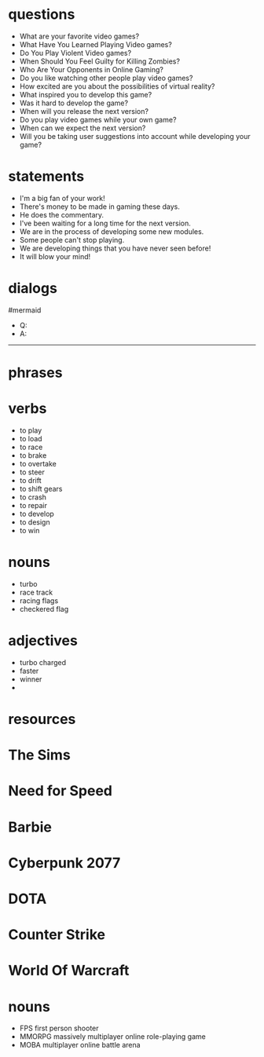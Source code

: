 # questions
- What are your favorite video games?
- What Have You Learned Playing Video games?
- Do You Play Violent Video games?
- When Should You Feel Guilty for Killing Zombies?
- Who Are Your Opponents in Online Gaming?
- Do you like watching other people play video games?
- How excited are you about the possibilities of virtual reality?
- What inspired you to develop this game?
- Was it hard to develop the game?
- When will you release the next version?
- Do you play video games while your own game?
- When can we expect the next version?
- Will you be taking user suggestions into account while developing your game?

# statements
- I'm a big fan of your work!
- There's money to be made in gaming these days.
- He does the commentary.
- I've been waiting for a long time for the next version.
- We are in the process of developing some new modules.
- Some people can't stop playing.
- We are developing things that you have never seen before!
- It will blow your mind!

# dialogs
#mermaid 

- Q:
- A:

---

# phrases

# verbs
- to play
- to load
- to race
- to brake
- to overtake
- to steer
- to drift
- to shift gears
- to crash
- to repair
- to develop
- to design
- to win


# nouns
- turbo
- race track
- racing flags
- checkered flag



# adjectives
- turbo charged
- faster
- winner
- 
# resources

# The Sims

# Need for Speed

# Barbie

#  Cyberpunk 2077

# DOTA

# Counter Strike

# World Of Warcraft

# nouns
- FPS first person shooter
-  MMORPG massively multiplayer online role-playing game
- MOBA multiplayer online battle arena